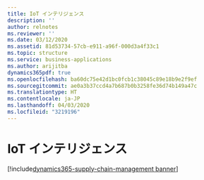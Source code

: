 ```yaml
---
title: IoT インテリジェンス
description: ''
author: relnotes
ms.reviewer: ''
ms.date: 03/12/2020
ms.assetid: 81d53734-57cb-e911-a96f-000d3a4f33c1
ms.topic: structure
ms.service: business-applications
ms.author: arijitba
dynamics365pdf: true
ms.openlocfilehash: ba60dc75e42d1bc0fcb1c38045c89e18b9e2f9ef
ms.sourcegitcommit: ae0a3b37ccd4a7b687b0b3258fe36d74b149a47c
ms.translationtype: HT
ms.contentlocale: ja-JP
ms.lasthandoff: 04/03/2020
ms.locfileid: "3219196"
---
```

# <a name="iot-intelligence"></a>IoT インテリジェンス

[!include[dynamics365-supply-chain-management banner](../includes/dynamics365-supply-chain-management.md)]

<!--structure start-->

<!--structure end-->




